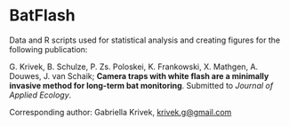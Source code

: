 # BatFlash

Data and R scripts used for statistical analysis and creating figures for the following publication: 

G. Krivek, B. Schulze, P. Zs. Poloskei, K. Frankowski, X. Mathgen, A. Douwes, J. van Schaik; **Camera traps with white flash are a minimally invasive method for long-term bat monitoring**. Submitted to _Journal of Applied Ecology_.

Corresponding author: Gabriella Krivek, krivek.g@gmail.com
